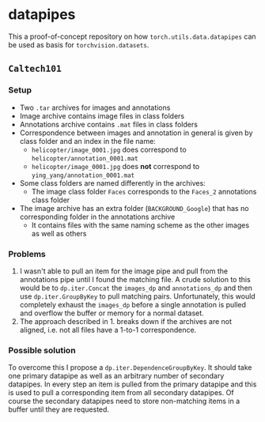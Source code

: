 # datapipes

This a proof-of-concept repository on how `torch.utils.data.datapipes` can be used as basis for `torchvision.datasets`.

## `Caltech101`

### Setup

- Two `.tar` archives for images and annotations
- Image archive contains image files in class folders
- Annotations archive contains `.mat` files in class folders
- Correspondence between images and annotation in general is given by class folder and an index in the file name:
  - `helicopter/image_0001.jpg` does correspond to `helicopter/annotation_0001.mat`
  - `helicopter/image_0001.jpg` does **not** correspond to `ying_yang/annotation_0001.mat`
- Some class folders are named differently in the archives:
  - The image class folder `Faces` corresponds to the `Faces_2` annotations class folder
- The image archive has an extra folder (`BACKGROUND_Google`) that has no corresponding folder in the annotations 
  archive
  - It contains files with the same naming scheme as the other images as well as others

### Problems

1. I wasn't able to pull an item for the image pipe and pull from the annotations pipe until I found the matching file. 
   A crude solution to this would be to `dp.iter.Concat` the `images_dp` and `annotations_dp` and then use 
   `dp.iter.GroupByKey` to pull matching pairs. Unfortunately, this would completely exhaust the `images_dp` before a 
   single annotation is pulled and overflow the buffer or memory for a normal dataset.
2. The approach described in 1. breaks down if the archives are not aligned, i.e. not all files have a 1-to-1 
   correspondence.
   
### Possible solution

To overcome this I propose a `dp.iter.DependenceGroupByKey`. It should take one primary datapipe as well as an 
arbitrary number of secondary datapipes. In every step an item is pulled from the primary datapipe and this is used to 
pull a corresponding item from all secondary datapipes. Of course the secondary datapipes need to store non-matching 
items in a buffer until they are requested.
